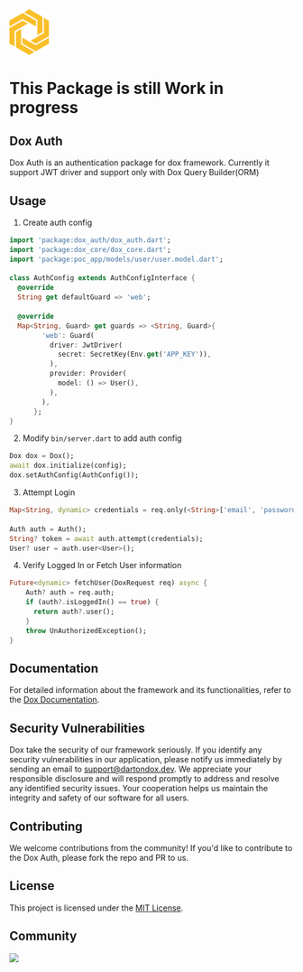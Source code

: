<img src="https://raw.githubusercontent.com/dartondox/assets/main/dox-logo.png" width="70" />

# This Package is still Work in progress

## Dox Auth

Dox Auth is an authentication package for dox framework. Currently it support JWT driver and support only with Dox Query Builder(ORM)

## Usage

1. Create auth config

```dart
import 'package:dox_auth/dox_auth.dart';
import 'package:dox_core/dox_core.dart';
import 'package:poc_app/models/user/user.model.dart';

class AuthConfig extends AuthConfigInterface {
  @override
  String get defaultGuard => 'web';

  @override
  Map<String, Guard> get guards => <String, Guard>{
        'web': Guard(
          driver: JwtDriver(
            secret: SecretKey(Env.get('APP_KEY')),
          ),
          provider: Provider(
            model: () => User(),
          ),
        ),
      };
}
```

2. Modify `bin/server.dart` to add auth config

```dart
Dox dox = Dox();
await dox.initialize(config);
dox.setAuthConfig(AuthConfig());
```

3. Attempt Login

```dart
Map<String, dynamic> credentials = req.only(<String>['email', 'password']);

Auth auth = Auth();
String? token = await auth.attempt(credentials);
User? user = auth.user<User>();
```

4. Verify Logged In or Fetch User information

```dart
Future<dynamic> fetchUser(DoxRequest req) async {
    Auth? auth = req.auth;
    if (auth?.isLoggedIn() == true) {
      return auth?.user();
    }
    throw UnAuthorizedException();
}
```


## Documentation

For detailed information about the framework and its functionalities, refer to the [Dox Documentation](https://dartondox.dev).

## Security Vulnerabilities

Dox take the security of our framework seriously. If you identify any security vulnerabilities in our application, please notify us immediately by sending an email to support@dartondox.dev. We appreciate your responsible disclosure and will respond promptly to address and resolve any identified security issues. Your cooperation helps us maintain the integrity and safety of our software for all users.

## Contributing

We welcome contributions from the community! If you'd like to contribute to the Dox Auth, please fork the repo and PR to us.

## License

This project is licensed under the [MIT License](LICENSE).

## Community

<a href="https://discord.gg/pBfWrsvBSV"><img src="https://img.shields.io/badge/Discord-7289DA?style=for-the-badge&logo=discord&logoColor=white"></a>
